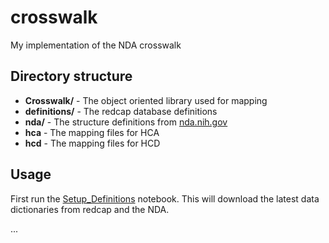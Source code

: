 # crosswalk

My implementation of the NDA crosswalk

## Directory structure
- **Crosswalk/** - The object oriented library used for mapping
- **definitions/** - The redcap database definitions
- **nda/** - The structure definitions from [nda.nih.gov](https://nda.nih.gov/data_dictionary.html?source=NDA&submission=ALL)
- **hca** - The mapping files for HCA
- **hcd** - The mapping files for HCD

## Usage

First run the [Setup_Definitions](./Setup_Definitions.ipynb) notebook. This will download the latest data dictionaries from redcap and the NDA.

...
